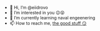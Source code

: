 - 👋 Hi, I’m @eiidrovo
- 👀 I’m interested in you 😉😝
- 🌱 I’m currently learning naval engeenering
- 📫 How to reach me, [the good stuff 😏](mailto:eiidrovo@protonmail.com)

<!---
eiidrovo/eiidrovo is a ✨ special ✨ repository because its `README.md` (this file) appears on your GitHub profile.
You can click the Preview link to take a look at your changes.
--->
